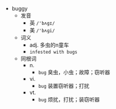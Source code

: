 - buggy
  - 发音
    - 英 `/'bʌgɪ/`
    - 美 `/'bʌɡi/`
  - 词义
    - adj. 多虫的n童车
    - `infested with bugs `
  - 同根词
    - n.
      - `bug` 臭虫，小虫；故障；窃听器
    - vi.
      - `bug` 装置窃听器；打扰
    - vt.
      - `bug` 烦扰，打扰；装窃听器
